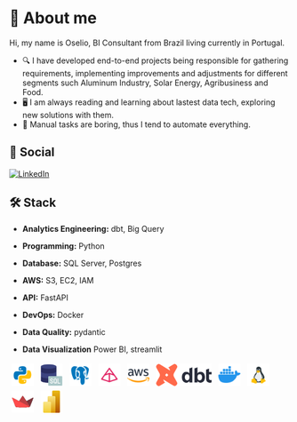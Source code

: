 #  💬 About me

Hi, my name is Oselio, BI Consultant from Brazil living currently in Portugal.

- 🔍 I have developed end-to-end projects being responsible for gathering requirements, implementing improvements and adjustments for different segments such Aluminum Industry, Solar Energy, Agribusiness and Food.
- 🖥️ I am always reading and learning about lastest data tech, exploring new solutions with them. 
- 🤖 Manual tasks are boring, thus I tend to automate everything.

## 🔗 Social 
[![LinkedIn](https://img.shields.io/badge/linkedin-%230077B5.svg?style=for-the-badge&logo=linkedin&logoColor=white)](https://linkedin.com/in/oseliocandido)

## 🛠️ Stack
- **Analytics Engineering:** dbt, Big Query

- **Programming:** Python

- **Database:** SQL Server, Postgres

- **AWS:** S3, EC2, IAM

- **API:** FastAPI

- **DevOps:** Docker

- **Data Quality:** pydantic

- **Data Visualization** Power BI, streamlit
  
<div style="display: inline-block;">
    <img src="./logos/python.png" alt="python" style="vertical-align:top; margin:4px; height:40px; width:40px">
    <img src="./logos/sql.png" alt="docker" style="vertical-align:top; margin:4px; height:40px; width:40px">
    <img src="./logos/postgresql.png" alt="postgresql" style="vertical-align:top; margin:4px; height:40px; width:40px">
    <img src="./logos/pydantic.png" alt="pydantic" style="vertical-align:top; margin:4px; height:40px; width:40px">
    <img src="./logos/aws.png" alt="aws" style="vertical-align:top; margin:4px; height:40px; width:40px">
    <img src="./logos/dbt.png" alt="dbt" style="vertical-align:top; margin:4px; height:40px; width:100px">
    <img src="./logos/docker.png" alt="docker" style="vertical-align:top; margin:4px; height:40px; width:40px">
    <img src="./logos/linux.png" alt="linux" style="vertical-align:top; margin:4px; height:40px; width:40px">
    <img src="./logos/streamlit.png" alt="streamlit" style="vertical-align:top; margin:4px; height:40px; width:40px">
    <img src="./logos/powerbi.png" alt="powerbi" style="vertical-align:top; margin:4px; height:40px; width:40px">
</div>
